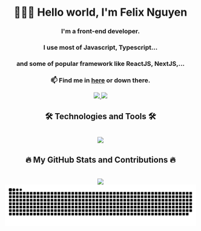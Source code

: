 <h1 align="center">🙋🏻‍♂️ Hello world, I'm Felix Nguyen</h1>
<div align="center">
<h3>I'm a front-end developer.</h3>
<h3>I use most of Javascript, Typescript...</h3>
<h3>and some of popular framework like ReactJS, NextJS,...</h3>
<h3>📫 Find me in <a href="https://github.com/felixxplor" target="_blank">here</a> or down there.</h3>
</div>
<div align="center"> 
<a href="" target="_blank">
     <img src="https://img.shields.io/badge/Website-ffffff?style=for-the-badge&logo=google-chrome&logoColor=1f1f1f" target="_blank" />
  </a>
  <a href="https://www.facebook.com/nhtuuu/">
    <img src="https://img.shields.io/badge/Facebook-1877F2?style=for-the-badge&logo=facebook&logoColor=white" />
  </a>
</div>
<h2 align="center">🛠 Technologies and Tools 🛠</h2>
<br/>
<div align="center">
    <img src="https://skillicons.dev/icons?i=react,nextjs,nodejs,html,css,javascript,typescript,git" />
</div>

<h2 align="center">🔥 My GitHub Stats and Contributions 🔥</h2>
<br>
<div align=center>
  <a href="#" title="">
    <img align="center" src="https://github-readme-streak-stats.herokuapp.com?user=felixxplor&theme=dark&hide_border=true&date_format=j%20M%5B%20Y%5D" />
  </a>
<img alt="snake eating my contributions" src="https://raw.githubusercontent.com/felixxplor/felixxplor/output/github-contribution-grid-snake-dark.svg"/>
</div>
